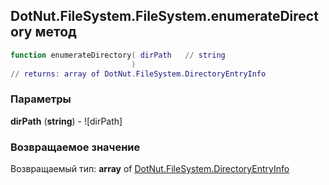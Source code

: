 ## DotNut.FileSystem.FileSystem.enumerateDirectory метод


```lua
function enumerateDirectory( dirPath   // string
                           )
// returns: array of DotNut.FileSystem.DirectoryEntryInfo
```


### Параметры

**dirPath** (**string**) - ![dirPath]

### Возвращаемое значение

Возвращаемый тип: **array** of [DotNut.FileSystem.DirectoryEntryInfo](../../../DotNut/FileSystem/DirectoryEntryInfo.md)

